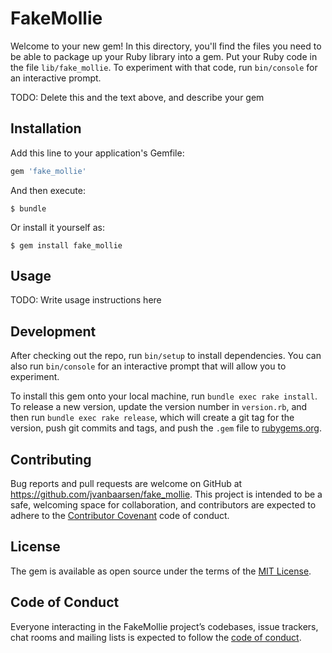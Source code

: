 # FakeMollie

Welcome to your new gem! In this directory, you'll find the files you need to be able to package up your Ruby library into a gem. Put your Ruby code in the file `lib/fake_mollie`. To experiment with that code, run `bin/console` for an interactive prompt.

TODO: Delete this and the text above, and describe your gem

## Installation

Add this line to your application's Gemfile:

```ruby
gem 'fake_mollie'
```

And then execute:

    $ bundle

Or install it yourself as:

    $ gem install fake_mollie

## Usage

TODO: Write usage instructions here

## Development

After checking out the repo, run `bin/setup` to install dependencies. You can also run `bin/console` for an interactive prompt that will allow you to experiment.

To install this gem onto your local machine, run `bundle exec rake install`. To release a new version, update the version number in `version.rb`, and then run `bundle exec rake release`, which will create a git tag for the version, push git commits and tags, and push the `.gem` file to [rubygems.org](https://rubygems.org).

## Contributing

Bug reports and pull requests are welcome on GitHub at https://github.com/jvanbaarsen/fake_mollie. This project is intended to be a safe, welcoming space for collaboration, and contributors are expected to adhere to the [Contributor Covenant](http://contributor-covenant.org) code of conduct.

## License

The gem is available as open source under the terms of the [MIT License](https://opensource.org/licenses/MIT).

## Code of Conduct

Everyone interacting in the FakeMollie project’s codebases, issue trackers, chat rooms and mailing lists is expected to follow the [code of conduct](https://github.com/jvanbaarsen/fake_mollie/blob/master/CODE_OF_CONDUCT.md).
